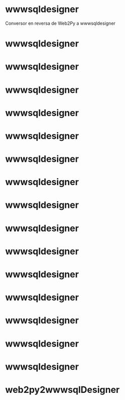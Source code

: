 # wwwsqldesigner
Conversor en reversa de Web2Py a wwwsqldesigner

# wwwsqldesigner
# wwwsqldesigner
# wwwsqldesigner
# wwwsqldesigner
# wwwsqldesigner
# wwwsqldesigner
# wwwsqldesigner
# wwwsqldesigner
# wwwsqldesigner
# wwwsqldesigner
# wwwsqldesigner
# wwwsqldesigner
# wwwsqldesigner
# wwwsqldesigner
# wwwsqldesigner
# web2py2wwwsqlDesigner
